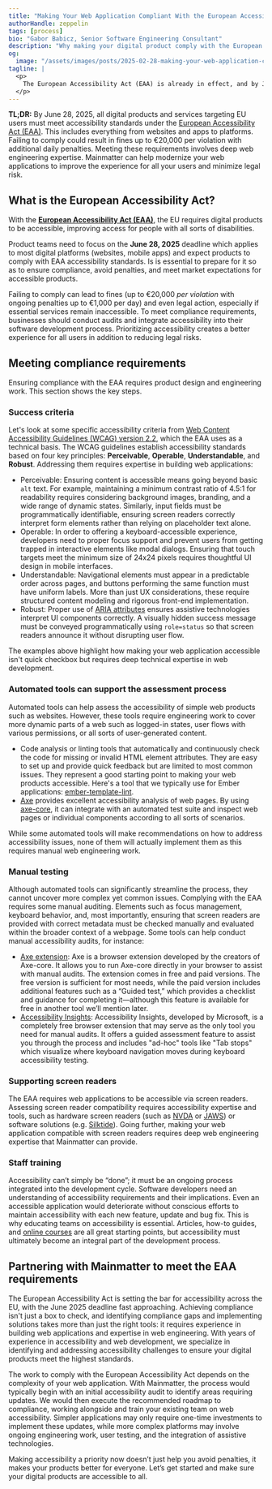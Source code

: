 ```yaml
---
title: "Making Your Web Application Compliant With the European Accessibility Act"
authorHandle: zeppelin
tags: [process]
bio: "Gabor Babicz, Senior Software Engineering Consultant"
description: "Why making your digital product comply with the European Accessibility Act by June 2025 requires web engineering expertise."
og:
  image: "/assets/images/posts/2025-02-28-making-your-web-application-compliant-with-the-european-accessibility-act/og-image.png"
tagline: |
  <p>
    The European Accessibility Act (EAA) is already in effect, and by June 2025, digital products targeting European users must be fully accessible to people with disabilities. If you haven't started planning for compliance, now is the time because non-compliance could cost your business.
  </p>
---
```


**TL;DR:** By June 28, 2025, all digital products and services targeting EU users must meet accessibility standards under the [European Accessibility Act (EAA)](https://employment-social-affairs.ec.europa.eu/policies-and-activities/social-protection-social-inclusion/persons-disabilities/union-equality-strategy-rights-persons-disabilities-2021-2030/european-accessibility-act_en). This includes everything from websites and apps to platforms. Failing to comply could result in fines up to €20,000 per violation with additional daily penalties. Meeting these requirements involves deep web engineering expertise. Mainmatter can help modernize your web applications to improve the experience for all your users and minimize legal risk.

## What is the **European Accessibility Act**?

With the **[European Accessibility Act (EAA)](https://employment-social-affairs.ec.europa.eu/policies-and-activities/social-protection-social-inclusion/persons-disabilities/union-equality-strategy-rights-persons-disabilities-2021-2030/european-accessibility-act_en)**, the EU requires digital products to be accessible, improving access for people with all sorts of disabilities.

Product teams need to focus on the **June 28, 2025** deadline which applies to most digital platforms (websites, mobile apps) and expect products to comply with EAA accessibility standards. Is is essential to prepare for it so as to ensure compliance, avoid penalties, and meet market expectations for accessible products.

Failing to comply can lead to fines (up to €20,000 _per violation_ with ongoing penalties up to €1,000 per day) and even legal action, especially if essential services remain inaccessible. To meet compliance requirements, businesses should conduct audits and integrate accessibility into their software development process. Prioritizing accessibility creates a better experience for all users in addition to reducing legal risks.

## Meeting compliance requirements

Ensuring compliance with the EAA requires product design and engineering work. This section shows the key steps.

### Success criteria

Let's look at some specific accessibility criteria from [Web Content Accessibility Guidelines (WCAG) version 2.2](https://www.w3.org/WAI/standards-guidelines/wcag/), which the EAA uses as a technical basis. The WCAG guidelines establish accessibility standards based on four key principles: **Perceivable**, **Operable**, **Understandable**, and **Robust**. Addressing them requires expertise in building web applications:


- Perceivable: Ensuring content is accessible means going beyond basic `alt` text. For example, maintaining a minimum contrast ratio of 4.5:1 for readability requires considering background images, branding, and a wide range of dynamic states. Similarly, input fields must be programmatically identifiable, ensuring screen readers correctly interpret form elements rather than relying on placeholder text alone.
- Operable: In order to offering a keyboard-accessible experience, developers need to proper focus support and prevent users from getting trapped in interactive elements like modal dialogs. Ensuring that touch targets meet the minimum size of 24x24 pixels requires thoughtful UI design in mobile interfaces.
- Understandable: Navigational elements must appear in a predictable order across pages, and buttons performing the same function must have uniform labels. More than just UX considerations, these require structured content modeling and rigorous front-end implementation.
- Robust: Proper use of [ARIA attributes](https://developer.mozilla.org/en-US/docs/Web/Accessibility/ARIA) ensures assistive technologies interpret UI components correctly. A visually hidden success message must be conveyed programmatically using `role=status` so that screen readers announce it without disrupting user flow.

The examples above highlight how making your web application accessible isn't quick checkbox but requires deep technical expertise in web development.

### Automated tools can support the assessment process

Automated tools can help assess the accessibility of simple web products such as websites. However, these tools require engineering work to cover more dynamic parts of a web such as logged-in states, user flows with various permissions, or all sorts of user-generated content.

- Code analysis or linting tools that automatically and continuously check the code for missing or invalid HTML element attributes. They are easy to set up and provide quick feedback but are limited to most common issues. They represent a good starting point to making your web products accessible. Here's a tool that we typically use for Ember applications: [ember-template-lint](https://github.com/ember-template-lint/ember-template-lint?tab=readme-ov-file).
- [Axe](https://www.deque.com/axe/) provides excellent accessibility analysis of web pages. By using [axe-core](https://github.com/dequelabs/axe-core), it can integrate with an automated test suite and inspect web pages or individual components according to all sorts of scenarios.

While some automated tools will make recommendations on how to address accessibility issues, none of them will actually implement them as this requires manual web engineering work.

### Manual testing

Although automated tools can significantly streamline the process, they cannot uncover more complex yet common issues. Complying with the EAA requires some manual auditing. Elements such as focus management, keyboard behavior, and, most importantly, ensuring that screen readers are provided with correct metadata must be checked manually and evaluated within the broader context of a webpage. Some tools can help conduct manual accessibility audits, for instance:

- [Axe extension](https://www.deque.com/axe/browser-extensions/): Axe is a browser extension developed by the creators of Axe-core. It allows you to run Axe-core directly in your browser to assist with manual audits. The extension comes in free and paid versions. The free version is sufficient for most needs, while the paid version includes additional features such as a “Guided test,” which provides a checklist and guidance for completing it—although this feature is available for free in another tool we’ll mention later.
- [Accessibility Insights](https://accessibilityinsights.io/): Accessibility Insights, developed by Microsoft, is a completely free browser extension that may serve as the only tool you need for manual audits. It offers a guided assessment feature to assist you through the process and includes "ad-hoc" tools like "Tab stops" which visualize where keyboard navigation moves during keyboard accessibility testing.

### Supporting screen readers

The EAA requires web applications to be accessible via screen readers. Assessing screen reader compatibility requires accessibility expertise and tools, such as hardware screen readers (such as [NVDA](https://www.nvaccess.org/download/) or [JAWS](https://www.freedomscientific.com/products/software/jaws/)) or software solutions (e.g. [Silktide](https://silktide.com/toolbar/screen-reader-simulator/)). Going further, making your web application compatible with screen readers requires deep web engineering expertise that Mainmatter can provide.

### Staff training

Accessibility can’t simply be “done”; it must be an ongoing process integrated into the development cycle. Software developers need an understanding of accessibility requirements and their implications. Even an accessible application would deteriorate without conscious efforts to maintain accessibility with each new feature, update and bug fix. This is why educating teams on accessibility is essential. Articles, how-to guides, and [online courses](https://practical-accessibility.today/) are all great starting points, but accessibility must ultimately become an integral part of the development process.

## Partnering with Mainmatter to meet the EAA requirements

The European Accessibility Act is setting the bar for accessibility across the EU, with the June 2025 deadline fast approaching. Achieving compliance isn't just a box to check, and identifying compliance gaps and implementing solutions takes more than just the right tools: it requires experience in building web applications and expertise in web engineering. With years of experience in accessibility and web development, we specialize in identifying and addressing accessibility challenges to ensure your digital products meet the highest standards.

The work to comply with the European Accessibility Act depends on the complexity of your web application. With Mainmatter, the process would typically begin with an initial accessibility audit to identify areas requiring updates. We would then execute the recommended roadmap to compliance, working alongside and train your existing team on web accessibility. Simpler applications may only require one-time investments to implement these updates, while more complex platforms may involve ongoing engineering work, user testing, and the integration of assistive technologies.

Making accessibility a priority now doesn’t just help you avoid penalties, it makes your products better for everyone. Let’s get started and make sure your digital products are accessible to all.
